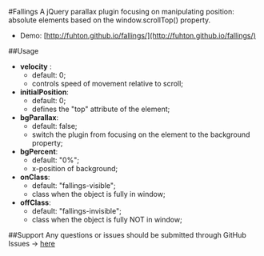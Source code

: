 #Fallings
A jQuery parallax plugin focusing on manipulating position: absolute elements based on the window.scrollTop() property.

* Demo: [http://fuhton.github.io/fallings/](http://fuhton.github.io/fallings/)

##Usage

* **velocity** :
  * default: 0;
  * controls speed of movement relative to scroll;
* **initialPosition**:
  * default: 0;
  * defines the "top" attribute of the element;
* **bgParallax**:
  * default: false;
  * switch the plugin from focusing on the element to the background property;
* **bgPercent**:
  * default: "0%";
  * x-position of background;
* **onClass**:
  * default: "fallings-visible";
  * class when the object is fully in window;
* **offClass**:
  * default: "fallings-invisible";
  * class when the object is fully NOT in window;

##Support
Any questions or issues should be submitted through GitHub Issues -> [here](https://github.com/fuhton/fallings/issues)
